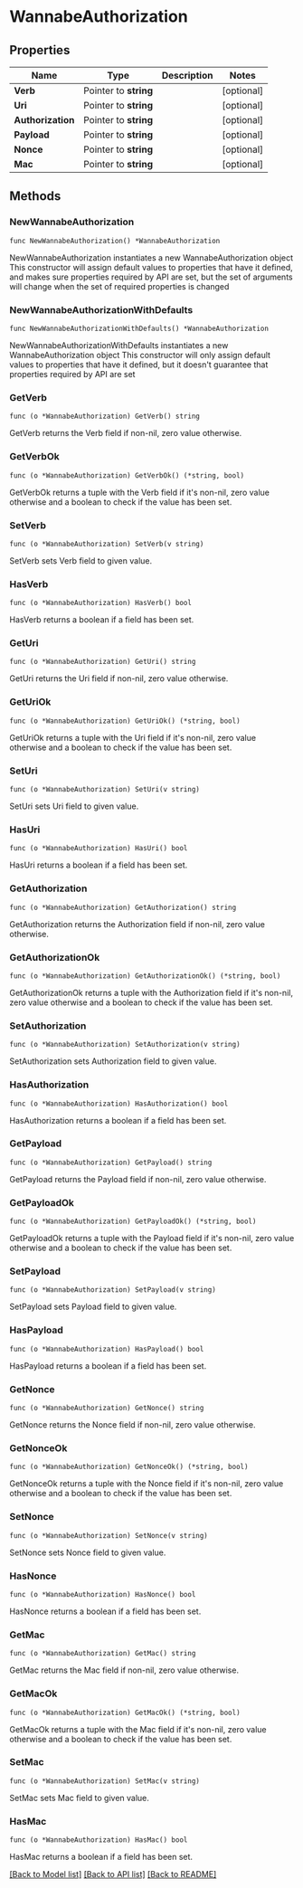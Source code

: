 # WannabeAuthorization

## Properties

Name | Type | Description | Notes
------------ | ------------- | ------------- | -------------
**Verb** | Pointer to **string** |  | [optional] 
**Uri** | Pointer to **string** |  | [optional] 
**Authorization** | Pointer to **string** |  | [optional] 
**Payload** | Pointer to **string** |  | [optional] 
**Nonce** | Pointer to **string** |  | [optional] 
**Mac** | Pointer to **string** |  | [optional] 

## Methods

### NewWannabeAuthorization

`func NewWannabeAuthorization() *WannabeAuthorization`

NewWannabeAuthorization instantiates a new WannabeAuthorization object
This constructor will assign default values to properties that have it defined,
and makes sure properties required by API are set, but the set of arguments
will change when the set of required properties is changed

### NewWannabeAuthorizationWithDefaults

`func NewWannabeAuthorizationWithDefaults() *WannabeAuthorization`

NewWannabeAuthorizationWithDefaults instantiates a new WannabeAuthorization object
This constructor will only assign default values to properties that have it defined,
but it doesn't guarantee that properties required by API are set

### GetVerb

`func (o *WannabeAuthorization) GetVerb() string`

GetVerb returns the Verb field if non-nil, zero value otherwise.

### GetVerbOk

`func (o *WannabeAuthorization) GetVerbOk() (*string, bool)`

GetVerbOk returns a tuple with the Verb field if it's non-nil, zero value otherwise
and a boolean to check if the value has been set.

### SetVerb

`func (o *WannabeAuthorization) SetVerb(v string)`

SetVerb sets Verb field to given value.

### HasVerb

`func (o *WannabeAuthorization) HasVerb() bool`

HasVerb returns a boolean if a field has been set.

### GetUri

`func (o *WannabeAuthorization) GetUri() string`

GetUri returns the Uri field if non-nil, zero value otherwise.

### GetUriOk

`func (o *WannabeAuthorization) GetUriOk() (*string, bool)`

GetUriOk returns a tuple with the Uri field if it's non-nil, zero value otherwise
and a boolean to check if the value has been set.

### SetUri

`func (o *WannabeAuthorization) SetUri(v string)`

SetUri sets Uri field to given value.

### HasUri

`func (o *WannabeAuthorization) HasUri() bool`

HasUri returns a boolean if a field has been set.

### GetAuthorization

`func (o *WannabeAuthorization) GetAuthorization() string`

GetAuthorization returns the Authorization field if non-nil, zero value otherwise.

### GetAuthorizationOk

`func (o *WannabeAuthorization) GetAuthorizationOk() (*string, bool)`

GetAuthorizationOk returns a tuple with the Authorization field if it's non-nil, zero value otherwise
and a boolean to check if the value has been set.

### SetAuthorization

`func (o *WannabeAuthorization) SetAuthorization(v string)`

SetAuthorization sets Authorization field to given value.

### HasAuthorization

`func (o *WannabeAuthorization) HasAuthorization() bool`

HasAuthorization returns a boolean if a field has been set.

### GetPayload

`func (o *WannabeAuthorization) GetPayload() string`

GetPayload returns the Payload field if non-nil, zero value otherwise.

### GetPayloadOk

`func (o *WannabeAuthorization) GetPayloadOk() (*string, bool)`

GetPayloadOk returns a tuple with the Payload field if it's non-nil, zero value otherwise
and a boolean to check if the value has been set.

### SetPayload

`func (o *WannabeAuthorization) SetPayload(v string)`

SetPayload sets Payload field to given value.

### HasPayload

`func (o *WannabeAuthorization) HasPayload() bool`

HasPayload returns a boolean if a field has been set.

### GetNonce

`func (o *WannabeAuthorization) GetNonce() string`

GetNonce returns the Nonce field if non-nil, zero value otherwise.

### GetNonceOk

`func (o *WannabeAuthorization) GetNonceOk() (*string, bool)`

GetNonceOk returns a tuple with the Nonce field if it's non-nil, zero value otherwise
and a boolean to check if the value has been set.

### SetNonce

`func (o *WannabeAuthorization) SetNonce(v string)`

SetNonce sets Nonce field to given value.

### HasNonce

`func (o *WannabeAuthorization) HasNonce() bool`

HasNonce returns a boolean if a field has been set.

### GetMac

`func (o *WannabeAuthorization) GetMac() string`

GetMac returns the Mac field if non-nil, zero value otherwise.

### GetMacOk

`func (o *WannabeAuthorization) GetMacOk() (*string, bool)`

GetMacOk returns a tuple with the Mac field if it's non-nil, zero value otherwise
and a boolean to check if the value has been set.

### SetMac

`func (o *WannabeAuthorization) SetMac(v string)`

SetMac sets Mac field to given value.

### HasMac

`func (o *WannabeAuthorization) HasMac() bool`

HasMac returns a boolean if a field has been set.


[[Back to Model list]](../README.md#documentation-for-models) [[Back to API list]](../README.md#documentation-for-api-endpoints) [[Back to README]](../README.md)


